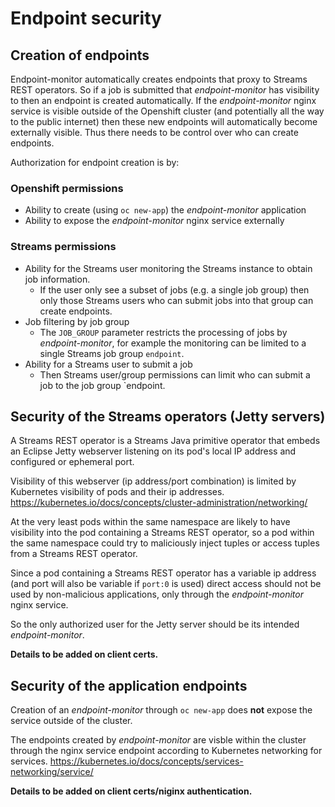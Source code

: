 # Endpoint security

## Creation of endpoints

Endpoint-monitor automatically creates endpoints that proxy to Streams REST operators.
So if a job is submitted that *endpoint-monitor* has visibility to then an endpoint is created automatically.
If the *endpoint-monitor* nginx service is visible outside of the Openshift cluster (and potentially all the way
to the public internet) then these new endpoints will automatically become externally visible. Thus there needs to be control over
who can create endpoints.

Authorization for endpoint creation is by:

### Openshift permissions

  * Ability to create (using `oc new-app`) the *endpoint-monitor* application
  * Ability to expose the *endpoint-monitor* nginx service externally
  
### Streams permissions
  * Ability for the Streams user monitoring the Streams instance to obtain job information.
     * If the user only see a subset of jobs (e.g. a single job group) then only those Streams users who can
       submit jobs into that group can create endpoints.
  * Job filtering by job group
     * The `JOB_GROUP` parameter restricts the processing of jobs by *endpoint-monitor*, for example the monitoring
       can be limited to a single Streams job group `endpoint`.
  * Ability for a Streams user to submit a job
     * Then Streams user/group permissions can limit who can submit a job to the job group `endpoint.
     
## Security of the Streams operators (Jetty servers)

A Streams REST operator is a Streams Java primitive operator that embeds an Eclipse Jetty webserver listening on its
pod's local IP address and configured or ephemeral port.

Visibility of this webserver (ip address/port combination) is limited by Kubernetes visibility of pods and their ip addresses.
https://kubernetes.io/docs/concepts/cluster-administration/networking/

At the very least pods within the same namespace are likely to have visibility into the pod containing a Streams REST operator,
so a pod within the same namespace could try to maliciously inject tuples or access tuples from a Streams REST operator.

Since a pod containing a Streams REST operator has a variable ip address (and port will also be variable if `port:0` is used)
direct access should not be used by non-malicious applications, only through the *endpoint-monitor* nginx service.

So the only authorized user for the Jetty server should be its intended *endpoint-monitor*.

**Details to be added on client certs.**

## Security of the application endpoints

Creation of an *endpoint-monitor* through `oc new-app` does **not** expose the service outside of the cluster.

The endpoints created by *endpoint-monitor* are visble within the cluster through the nginx service endpoint according to Kubernetes networking for services. https://kubernetes.io/docs/concepts/services-networking/service/

**Details to be added on client certs/niginx authentication.**
